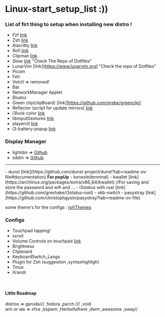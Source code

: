 # Linux-start_setup_list :))

### List of firt thing to setup when installing new distro !

- Fzf [link](https://github.com/junegunn/fzf)
- Zsh [link](https://ohmyz.sh/) 
- Alacritty [link](https://github.com/alacritty/alacritty) 
- Rofi [link](https://github.com/davatorium/rofi)
- Clipman [link](https://github.com/chmouel/clipman)
- Stow [link](https://github.com/aspiers/stow) "Check The Repo of Dotfiles"
- LunarVim [link](https://www.lunarvim.org] "Check the repo of Dotfiles"
- Picom
- Feh
- Volctl => removed!
- Bat 
- NetworkManager Applet
- Bluetui
- Green clip(clipBoard) [link][https://github.com/erebe/greenclip]
- Reflector (script for update mirrors) [link](https://wiki.archlinux.org/title/Reflector)
- i3lock-color [link](https://github.com/Raymo111/i3lock-color)
- libinputGestures [link](https://github.com/bulletmark/libinput-gestures)
- playerctl [link](https://github.com/altdesktop/playerctl)
- i3-battery-popup [link](https://github.com/rjekker/i3-battery-popup)
### Display Manager
- lightdm => [Github](https://github.com/eromatiya/lightdm-webkit2-theme-glorious)
- sddm => [Github](https://github.com/Keyitdev/sddm-astronaut-theme) 
<hr>
- dunst [link](https://github.com/dunst-project/dunst?tab=readme-ov-file#documentation) <b>For popUp</b>
- konsole(terminal)
- kwallet [link](https://archlinux.org/packages/extra/x86_64/kwallet) //For saving and store the password and wifi and ... 
- i3status with rust [link](https://github.com/greshake/i3status-rust)
- xkb-switch
- pasystray [link](https://github.com/christophgysin/pasystray?tab=readme-ov-file)



some theme's for the configs : 
[rofiThemes](https://github.com/newmanls/rofi-themes-collection)

### Configs
- Touchpad tapping!
- scroll
- Volume Controls on touchpad [link](https://luxagraf.net/src/guide-to-switching-i3-to-sway)
- Brightness
- Clipboard
- KeyboardSwitch_Langs
- Plugin for Zsh (suggestion ,syntaxhighligh)
- Tmux
- Xrandr

<br/>

#### Little Roadmap
distros => garuda/// ,fedora ,parch /// ,void
<br/>
wm or we => xfce ,bspwm ,Herbstluftwm ,dwm ,awesome ,sway//

